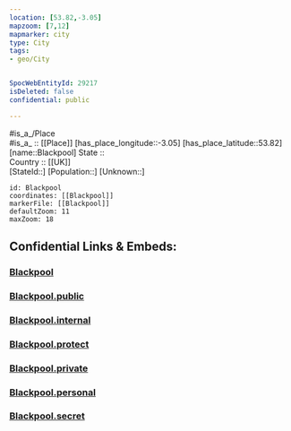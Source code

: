 ```yaml
---
location: [53.82,-3.05] 
mapzoom: [7,12] 
mapmarker: city 
type: City
tags:
- geo/City


SpocWebEntityId: 29217
isDeleted: false
confidential: public

---
```

#is_a_/Place  
#is_a_ :: [[Place]] 
[has_place_longitude::-3.05] 
[has_place_latitude::53.82] 
[name::Blackpool] 
State ::  
Country :: [[UK]]  
[StateId::] 
[Population::] 
[Unknown::] 


```leaflet
id: Blackpool
coordinates: [[Blackpool]] 
markerFile: [[Blackpool]] 
defaultZoom: 11 
maxZoom: 18
```


## Confidential Links & Embeds: 

### [Blackpool](/_Standards/Earth/Continent/Europe/Europe~North/UK/England/Regions~England/North_West_England/Lancashire/Blackpool,Borough/cities~Blackpool/Blackpool.md) 

### [Blackpool.public](/_public/Earth/Continent/Europe/Europe~North/UK/England/Regions~England/North_West_England/Lancashire/Blackpool,Borough/cities~Blackpool/Blackpool.public.md) 

### [Blackpool.internal](/_internal/Earth/Continent/Europe/Europe~North/UK/England/Regions~England/North_West_England/Lancashire/Blackpool,Borough/cities~Blackpool/Blackpool.internal.md) 

### [Blackpool.protect](/_protect/Earth/Continent/Europe/Europe~North/UK/England/Regions~England/North_West_England/Lancashire/Blackpool,Borough/cities~Blackpool/Blackpool.protect.md) 

### [Blackpool.private](/_private/Earth/Continent/Europe/Europe~North/UK/England/Regions~England/North_West_England/Lancashire/Blackpool,Borough/cities~Blackpool/Blackpool.private.md) 

### [Blackpool.personal](/_personal/Earth/Continent/Europe/Europe~North/UK/England/Regions~England/North_West_England/Lancashire/Blackpool,Borough/cities~Blackpool/Blackpool.personal.md) 

### [Blackpool.secret](/_secret/Earth/Continent/Europe/Europe~North/UK/England/Regions~England/North_West_England/Lancashire/Blackpool,Borough/cities~Blackpool/Blackpool.secret.md)

